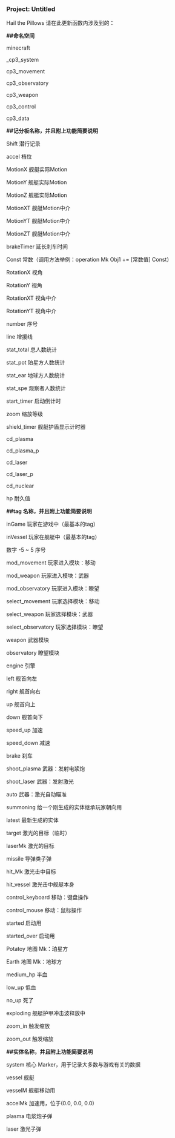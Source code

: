 ### Project: Untitled
Hail the Pillows
请在此更新函数内涉及到的：

**##命名空间**

minecraft

_cp3_system

cp3_movement

cp3_observatory

cp3_weapon

cp3_control

cp3_data


**##记分板名称，并且附上功能简要说明**

Shift 潜行记录

accel 档位

MotionX 舰艇实际Motion

MotionY 舰艇实际Motion

MotionZ 舰艇实际Motion

MotionXT 舰艇Motion中介

MotionYT 舰艇Motion中介

MotionZT 舰艇Motion中介

brakeTimer 延长刹车时间

Const 常数（调用方法举例：operation Mk Obj1 += [常数值] Const）

RotationX 视角

RotationY 视角

RotationXT 视角中介

RotationYT 视角中介

number 序号

line 增援线

stat_total 总人数统计

stat_pot 珀星方人数统计

stat_ear 地球方人数统计

stat_spe 观察者人数统计

start_timer 启动倒计时

zoom 缩放等级

shield_timer 舰艇护盾显示计时器

cd_plasma

cd_plasma_p

cd_laser

cd_laser_p

cd_nuclear

hp 耐久值


**##tag 名称，并且附上功能简要说明**

inGame 玩家在游戏中（最基本的tag）

inVessel 玩家在舰艇中（最基本的tag）

数字 -5 ~ 5 序号

mod_movement 玩家进入模块：移动

mod_weapon 玩家进入模块：武器

mod_observatory 玩家进入模块：瞭望

select_movement 玩家选择模块：移动

select_weapon 玩家选择模块：武器

select_observatory 玩家选择模块：瞭望

weapon 武器模块

observatory 瞭望模块

engine 引擎

left 舰首向左

right 舰首向右

up 舰首向上

down 舰首向下

speed_up 加速

speed_down 减速

brake 刹车

shoot_plasma 武器：发射电浆炮

shoot_laser 武器：发射激光

auto 武器：激光自动瞄准

summoning 给一个刚生成的实体继承玩家朝向用

latest 最新生成的实体

target 激光的目标（临时）

laserMk 激光的目标

missile 导弹类子弹

hit_Mk 激光击中目标

hit_vessel 激光击中舰艇本身

control_keyboard 移动：键盘操作

control_mouse 移动：鼠标操作

started 启动用

started_over 启动用

Potatoy 地图 Mk：珀星方

Earth 地图 Mk：地球方

medium_hp 半血

low_up 低血

no_up 死了

exploding 舰艇护甲冲击波释放中

zoom_in 触发缩放

zoom_out 触发缩放

**##实体名称，并且附上功能简要说明**

system 核心 Marker，用于记录大多数与游戏有关的数据

vessel 舰艇

vesselM 舰艇移动用

accelMk 加速用，位于(0.0, 0.0, 0.0)

plasma 电浆炮子弹

laser 激光子弹

